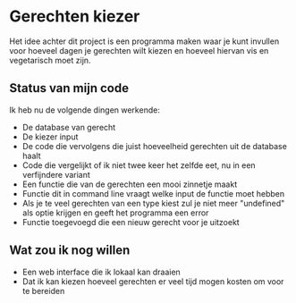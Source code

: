 # Gerechten kiezer

Het idee achter dit project is een programma maken waar je kunt invullen voor hoeveel dagen je gerechten wilt kiezen en hoeveel hiervan vis en vegetarisch moet zijn.

## Status van mijn code

Ik heb nu de volgende dingen werkende:

* De database van gerecht
* De kiezer input
* De code die vervolgens die juist hoeveelheid gerechten uit de database haalt
* Code die vergelijkt of ik niet twee keer het zelfde eet, nu in een verfijndere variant
* Een functie die van de gerechten een mooi zinnetje maakt
* Functie dit in command line vraagt welke input de functie moet hebben
* Als je te veel gerechten van een type kiest zul je niet meer "undefined" als optie krijgen en geeft het programma een error
* Functie toegevoegd die een nieuw gerecht voor je uitzoekt

## Wat zou ik nog willen

* Een web interface die ik lokaal kan draaien
* Dat ik kan kiezen hoeveel gerechten er veel tijd mogen kosten om voor te bereiden